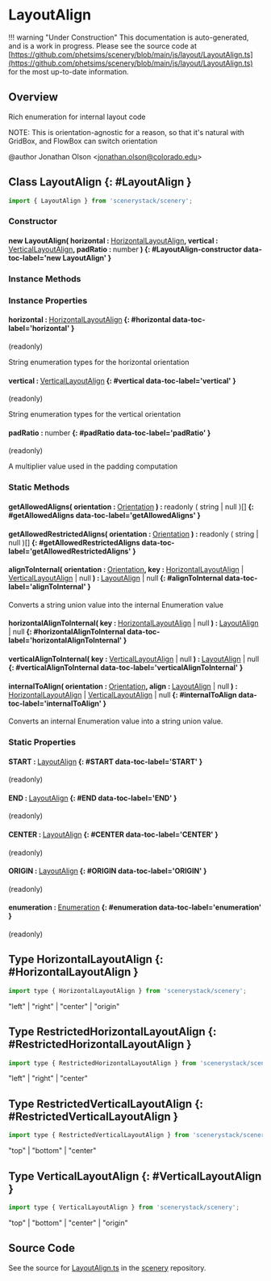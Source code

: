# LayoutAlign

!!! warning "Under Construction"
    This documentation is auto-generated, and is a work in progress. Please see the source code at
    [https://github.com/phetsims/scenery/blob/main/js/layout/LayoutAlign.ts](https://github.com/phetsims/scenery/blob/main/js/layout/LayoutAlign.ts) for the most up-to-date information.

## Overview

Rich enumeration for internal layout code

NOTE: This is orientation-agnostic for a reason, so that it's natural with GridBox, and FlowBox can switch
orientation

@author Jonathan Olson &lt;jonathan.olson@colorado.edu&gt;

## Class LayoutAlign {: #LayoutAlign }


```js
import { LayoutAlign } from 'scenerystack/scenery';
```
### Constructor

#### new LayoutAlign( horizontal : <span style="font-weight: 400;">[HorizontalLayoutAlign](../scenery/LayoutAlign.md#HorizontalLayoutAlign)</span>, vertical : <span style="font-weight: 400;">[VerticalLayoutAlign](../scenery/LayoutAlign.md#VerticalLayoutAlign)</span>, padRatio : <span style="font-weight: 400;"><span style="color: hsla(calc(var(--md-hue) + 180deg),80%,40%,1);">number</span></span> ) {: #LayoutAlign-constructor data-toc-label='new LayoutAlign' }

### Instance Methods



### Instance Properties

#### horizontal : <span style="font-weight: 400;">[HorizontalLayoutAlign](../scenery/LayoutAlign.md#HorizontalLayoutAlign)</span> {: #horizontal data-toc-label='horizontal' }

(readonly)

String enumeration types for the horizontal orientation

#### vertical : <span style="font-weight: 400;">[VerticalLayoutAlign](../scenery/LayoutAlign.md#VerticalLayoutAlign)</span> {: #vertical data-toc-label='vertical' }

(readonly)

String enumeration types for the vertical orientation

#### padRatio : <span style="font-weight: 400;"><span style="color: hsla(calc(var(--md-hue) + 180deg),80%,40%,1);">number</span></span> {: #padRatio data-toc-label='padRatio' }

(readonly)

A multiplier value used in the padding computation

### Static Methods

#### getAllowedAligns( orientation : <span style="font-weight: 400;">[Orientation](../phet-core/Orientation.md)</span> ) : <span style="font-weight: 400;">readonly ( <span style="color: hsla(calc(var(--md-hue) + 180deg),80%,40%,1);">string</span> | <span style="color: hsla(calc(var(--md-hue) + 180deg),80%,40%,1);">null</span> )[]</span> {: #getAllowedAligns data-toc-label='getAllowedAligns' }

#### getAllowedRestrictedAligns( orientation : <span style="font-weight: 400;">[Orientation](../phet-core/Orientation.md)</span> ) : <span style="font-weight: 400;">readonly ( <span style="color: hsla(calc(var(--md-hue) + 180deg),80%,40%,1);">string</span> | <span style="color: hsla(calc(var(--md-hue) + 180deg),80%,40%,1);">null</span> )[]</span> {: #getAllowedRestrictedAligns data-toc-label='getAllowedRestrictedAligns' }

#### alignToInternal( orientation : <span style="font-weight: 400;">[Orientation](../phet-core/Orientation.md)</span>, key : <span style="font-weight: 400;">[HorizontalLayoutAlign](../scenery/LayoutAlign.md#HorizontalLayoutAlign) | [VerticalLayoutAlign](../scenery/LayoutAlign.md#VerticalLayoutAlign) | <span style="color: hsla(calc(var(--md-hue) + 180deg),80%,40%,1);">null</span></span> ) : <span style="font-weight: 400;">[LayoutAlign](../scenery/LayoutAlign.md) | <span style="color: hsla(calc(var(--md-hue) + 180deg),80%,40%,1);">null</span></span> {: #alignToInternal data-toc-label='alignToInternal' }

Converts a string union value into the internal Enumeration value

#### horizontalAlignToInternal( key : <span style="font-weight: 400;">[HorizontalLayoutAlign](../scenery/LayoutAlign.md#HorizontalLayoutAlign) | <span style="color: hsla(calc(var(--md-hue) + 180deg),80%,40%,1);">null</span></span> ) : <span style="font-weight: 400;">[LayoutAlign](../scenery/LayoutAlign.md) | <span style="color: hsla(calc(var(--md-hue) + 180deg),80%,40%,1);">null</span></span> {: #horizontalAlignToInternal data-toc-label='horizontalAlignToInternal' }

#### verticalAlignToInternal( key : <span style="font-weight: 400;">[VerticalLayoutAlign](../scenery/LayoutAlign.md#VerticalLayoutAlign) | <span style="color: hsla(calc(var(--md-hue) + 180deg),80%,40%,1);">null</span></span> ) : <span style="font-weight: 400;">[LayoutAlign](../scenery/LayoutAlign.md) | <span style="color: hsla(calc(var(--md-hue) + 180deg),80%,40%,1);">null</span></span> {: #verticalAlignToInternal data-toc-label='verticalAlignToInternal' }

#### internalToAlign( orientation : <span style="font-weight: 400;">[Orientation](../phet-core/Orientation.md)</span>, align : <span style="font-weight: 400;">[LayoutAlign](../scenery/LayoutAlign.md) | <span style="color: hsla(calc(var(--md-hue) + 180deg),80%,40%,1);">null</span></span> ) : <span style="font-weight: 400;">[HorizontalLayoutAlign](../scenery/LayoutAlign.md#HorizontalLayoutAlign) | [VerticalLayoutAlign](../scenery/LayoutAlign.md#VerticalLayoutAlign) | <span style="color: hsla(calc(var(--md-hue) + 180deg),80%,40%,1);">null</span></span> {: #internalToAlign data-toc-label='internalToAlign' }

Converts an internal Enumeration value into a string union value.

### Static Properties

#### START : <span style="font-weight: 400;">[LayoutAlign](../scenery/LayoutAlign.md)</span> {: #START data-toc-label='START' }

(readonly)

#### END : <span style="font-weight: 400;">[LayoutAlign](../scenery/LayoutAlign.md)</span> {: #END data-toc-label='END' }

(readonly)

#### CENTER : <span style="font-weight: 400;">[LayoutAlign](../scenery/LayoutAlign.md)</span> {: #CENTER data-toc-label='CENTER' }

(readonly)

#### ORIGIN : <span style="font-weight: 400;">[LayoutAlign](../scenery/LayoutAlign.md)</span> {: #ORIGIN data-toc-label='ORIGIN' }

(readonly)

#### enumeration : <span style="font-weight: 400;">[Enumeration](../phet-core/Enumeration.md)</span> {: #enumeration data-toc-label='enumeration' }

(readonly)



## Type HorizontalLayoutAlign {: #HorizontalLayoutAlign }


```js
import type { HorizontalLayoutAlign } from 'scenerystack/scenery';
```


"left" | "right" | "center" | "origin"



## Type RestrictedHorizontalLayoutAlign {: #RestrictedHorizontalLayoutAlign }


```js
import type { RestrictedHorizontalLayoutAlign } from 'scenerystack/scenery';
```


"left" | "right" | "center"



## Type RestrictedVerticalLayoutAlign {: #RestrictedVerticalLayoutAlign }


```js
import type { RestrictedVerticalLayoutAlign } from 'scenerystack/scenery';
```


"top" | "bottom" | "center"



## Type VerticalLayoutAlign {: #VerticalLayoutAlign }


```js
import type { VerticalLayoutAlign } from 'scenerystack/scenery';
```


"top" | "bottom" | "center" | "origin"



## Source Code

See the source for [LayoutAlign.ts](https://github.com/phetsims/scenery/blob/main/js/layout/LayoutAlign.ts) in the [scenery](https://github.com/phetsims/scenery) repository.
